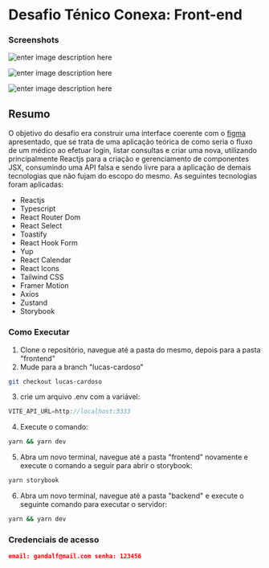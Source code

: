 # Desafio Ténico Conexa: Front-end

### Screenshots
![enter image description here](https://i.imgur.com/V7TwdD3.png)

![enter image description here](https://i.imgur.com/Jhwf6SO.png)

![enter image description here](https://i.imgur.com/8yDrZhf.png)

## Resumo
O objetivo do desafio era construir uma interface coerente com o [figma](https://www.figma.com/file/eaD2LIOcswFJO2SblVyIeq/Desafio-frontend-Conexa?node-id=1:446) apresentado, que se trata de uma aplicação teórica de como seria o fluxo de um médico ao efetuar login, listar consultas e criar uma nova, utilizando principalmente Reactjs para a criação e gerenciamento de componentes JSX, consumindo uma API falsa e sendo livre para a aplicação de demais tecnologias que não fujam do escopo do mesmo. As seguintes tecnologias foram aplicadas:

- Reactjs
- Typescript
- React Router Dom
- React Select
- Toastify
- React Hook Form
- Yup
- React Calendar
- React Icons
- Tailwind CSS
- Framer Motion
- Axios
- Zustand
- Storybook

### Como Executar
1. Clone o repositório, navegue até a pasta do mesmo, depois para a pasta "frontend"
2. Mude para a branch "lucas-cardoso"
```bash
git checkout lucas-cardoso
```
3. crie um arquivo .env com a variável:
 ```javascript 
 VITE_API_URL=http://localhost:3333
 ```
4. Execute o comando: 
```bash 
yarn && yarn dev
```
5. Abra um novo terminal, navegue até a pasta "frontend" novamente e execute o comando a seguir para abrir o storybook:
```bash 
yarn storybook
```
6. Abra um novo terminal, navegue até a pasta "backend" e execute o seguinte comando para executar o servidor:
```bash 
yarn && yarn dev
```

### Credenciais de acesso
```json
email: gandalf@mail.com senha: 123456

